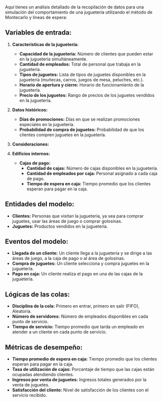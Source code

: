 Aquí tienes un análisis detallado de la recopilación de datos para una simulación del comportamiento de una juguetería utilizando el método de Montecarlo y líneas de espera:

## Variables de entrada:
1. **Características de la juguetería:**
   - **Capacidad de la jugueteria:** Número de clientes que pueden estar en la juguetería simultáneamente.
   - **Cantidad de empleados:** Total de personal que trabaja en la juguetería.
   - **Tipos de juguetes:** Lista de tipos de juguetes disponibles en la juguetería (muñecas, carros, juegos de mesa, peluches, etc.).
   - **Horario de apertura y cierre:** Horario de funcionamiento de la juguetería.
   - **Precio de los juguetes:** Rango de precios de los juguetes vendidos en la juguetería.

2. **Datos históricos:**
   - **Días de promociones:** Días en que se realizan promociones especiales en la juguetería.
   - **Probabilidad de compra de juguetes:** Probabilidad de que los clientes compren juguetes en la juguetería.

3. **Consideraciones:**


4. **Edificios internos:**
   - **Cajas de pago:**
     - **Cantidad de cajas:** Número de cajas disponibles en la juguetería.
     - **Cantidad de empleados por caja:** Personal asignado a cada caja de pago.
     - **Tiempo de espera en caja:** Tiempo promedio que los clientes esperan para pagar en la caja.


## Entidades del modelo:
- **Clientes:** Personas que visitan la juguetería, ya sea para comprar juguetes, usar las áreas de juego o comprar golosinas.
- **Juguetes:** Productos vendidos en la juguetería.

## Eventos del modelo:
- **Llegada de un cliente:** Un cliente llega a la juguetería y se dirige a las áreas de juego, a la caja de pago o al área de golosinas.
- **Compra de juguetes:** Un cliente selecciona y compra juguetes en la juguetería.
- **Pago en caja:** Un cliente realiza el pago en una de las cajas de la juguetería.

## Lógicas de las colas:
- **Disciplina de la cola:** Primero en entrar, primero en salir (FIFO), Aleatoria.
- **Número de servidores:** Número de empleados disponibles en cada punto de servicio.
- **Tiempo de servicio:** Tiempo promedio que tarda un empleado en atender a un cliente en cada punto de servicio.

## Métricas de desempeño:
- **Tiempo promedio de espera en caja:** Tiempo promedio que los clientes esperan para pagar en la caja.
- **Tasa de utilización de cajas:** Porcentaje de tiempo que las cajas están ocupadas atendiendo clientes.
- **Ingresos por venta de juguetes:** Ingresos totales generados por la venta de juguetes.
- **Satisfacción del cliente:** Nivel de satisfacción de los clientes con el servicio recibido.